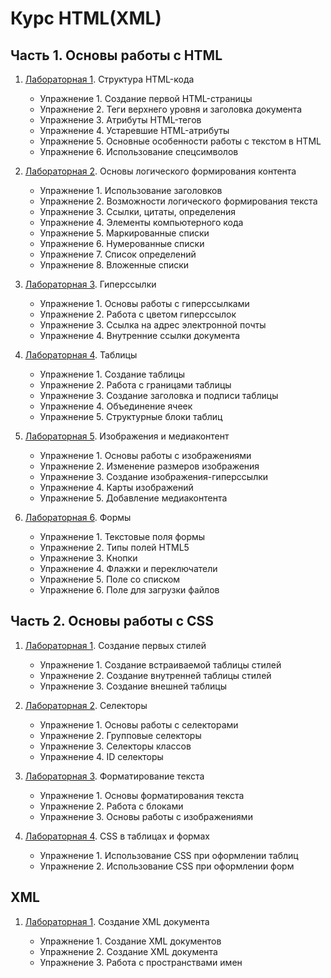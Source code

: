 # Курс HTML(XML)

## Часть 1. Основы работы с HTML

1. [Лабораторная 1](HTML/Part1/Lab1). Структура HTML-кода

     - Упражнение 1. Создание первой HTML-страницы
     - Упражнение 2. Теги верхнего уровня и заголовка документа
     - Упражнение 3. Атрибуты HTML-тегов
     - Упражнение 4. Устаревшие HTML-атрибуты
     - Упражнение 5. Основные особенности работы с текстом в HTML
     - Упражнение 6. Использование спецсимволов

2. [Лабораторная 2](HTML/Part1/Lab2). Основы логического формирования контента

     - Упражнение 1. Использование заголовков
     - Упражнение 2. Возможности логического формирования текста
     - Упражнение 3. Ссылки, цитаты, определения
     - Упражнение 4. Элементы компьютерного кода
     - Упражнение 5. Маркированные списки
     - Упражнение 6. Нумерованные списки
     - Упражнение 7. Список определений
     - Упражнение 8. Вложенные списки

3. [Лабораторная 3](HTML/Part1/Lab3). Гиперссылки

     - Упражнение 1. Основы работы с гиперссылками
     - Упражнение 2. Работа с цветом гиперссылок
     - Упражнение 3. Ссылка на адрес электронной почты
     - Упражнение 4. Внутренние ссылки документа

4. [Лабораторная 4](HTML/Part1/Lab4). Таблицы

     - Упражнение 1. Создание таблицы
     - Упражнение 2. Работа с границами таблицы
     - Упражнение 3. Создание заголовка и подписи таблицы
     - Упражнение 4. Объединение ячеек
     - Упражнение 5. Структурные блоки таблиц

5. [Лабораторная 5](HTML/Part1/Lab5). Изображения и медиаконтент

     - Упражнение 1. Основы работы с изображениями
     - Упражнение 2. Изменение размеров изображения
     - Упражнение 3. Создание изображения-гиперссылки
     - Упражнение 4. Карты изображений
     - Упражнение 5. Добавление медиаконтента

6. [Лабораторная 6](HTML/Part1/Lab6). Формы

     - Упражнение 1. Текстовые поля формы
     - Упражнение 2. Типы полей HTML5
     - Упражнение 3. Кнопки
     - Упражнение 4. Флажки и переключатели
     - Упражнение 5. Поле со списком
     - Упражнение 6. Поле для загрузки файлов

## Часть 2. Основы работы с CSS

1. [Лабораторная 1](HTML/Part2/Lab1). Создание первых стилей

     - Упражнение 1. Создание встраиваемой таблицы стилей
     - Упражнение 2. Создание внутренней таблицы стилей
     - Упражнение 3. Создание внешней таблицы

2. [Лабораторная 2](HTML/Part2/Lab2). Селекторы

     - Упражнение 1. Основы работы с селекторами
     - Упражнение 2. Групповые селекторы
     - Упражнение 3. Селекторы классов
     - Упражнение 4. ID селекторы

3. [Лабораторная 3](HTML/Part2/Lab3). Форматирование текста

     - Упражнение 1. Основы форматирования текста
     - Упражнение 2. Работа с блоками
     - Упражнение 3. Основы работы с изображениями

4. [Лабораторная 4](HTML/Part2/Lab4). CSS в таблицах и формах

     - Упражнение 1. Использование CSS при оформлении таблиц
     - Упражнение 2. Использование CSS при оформлении форм

## XML

1. [Лабораторная 1](XML/Lab1). Cоздание XML документа

     - Упражнение 1. Создание XML документов
     - Упражнение 2. Создание XML документа
     - Упражнение 3. Работа с пространствами имен